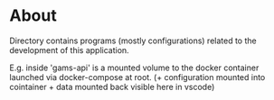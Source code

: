 

# About

Directory contains programs (mostly configurations) related to the development of this application.

E.g. inside 'gams-api' is a mounted volume to the docker container launched via docker-compose at root. (+ configuration mounted into cointainer + data mounted back visible here in vscode)


